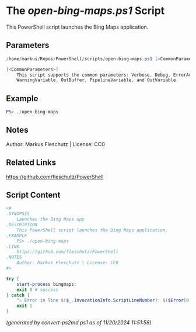 The *open-bing-maps.ps1* Script
===========================

This PowerShell script launches the Bing Maps application.

Parameters
----------
```powershell
/home/markus/Repos/PowerShell/scripts/open-bing-maps.ps1 [<CommonParameters>]

[<CommonParameters>]
    This script supports the common parameters: Verbose, Debug, ErrorAction, ErrorVariable, WarningAction, 
    WarningVariable, OutBuffer, PipelineVariable, and OutVariable.
```

Example
-------
```powershell
PS> ./open-bing-maps

```

Notes
-----
Author: Markus Fleschutz | License: CC0

Related Links
-------------
https://github.com/fleschutz/PowerShell

Script Content
--------------
```powershell
<#
.SYNOPSIS
	Launches the Bing Maps app
.DESCRIPTION
	This PowerShell script launches the Bing Maps application.
.EXAMPLE
	PS> ./open-bing-maps
.LINK
	https://github.com/fleschutz/PowerShell
.NOTES
	Author: Markus Fleschutz | License: CC0
#>

try {
	start-process bingmaps:
	exit 0 # success
} catch {
	"⚠️ Error in line $($_.InvocationInfo.ScriptLineNumber): $($Error[0])"
	exit 1
}
```

*(generated by convert-ps2md.ps1 as of 11/20/2024 11:51:58)*
